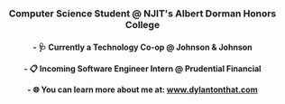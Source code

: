 <h3 align="center">Computer Science Student @ NJIT's Albert Dorman Honors College</h3>

<h4 align="center">
  <p align="center">- 🩺 Currently a Technology Co-op @ Johnson & Johnson</p>
  <p align="center">- 📋 Incoming Software Engineer Intern @ Prudential Financial</p>
  <p align="center">- 🌐 You can learn more about me at: <a href="https://www.dylantonthat.com">www.dylantonthat.com</a></p>
</h5>
